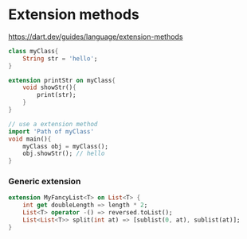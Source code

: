 # Extension methods
https://dart.dev/guides/language/extension-methods

```dart
class myClass{
	String str = 'hello';
}

extension printStr on myClass{
	void showStr(){
		print(str);
	}
}

// use a extension method
import 'Path of myClass' 
void main(){
	myClass obj = myClass();
	obj.showStr(); // hello
}

```

### Generic extension
```dart
extension MyFancyList<T> on List<T> { 
	int get doubleLength => length * 2; 
	List<T> operator -() => reversed.toList(); 
	List<List<T>> split(int at) => [sublist(0, at), sublist(at)]; 
}
```